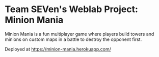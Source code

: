 # Team SEVen's Weblab Project: Minion Mania

Minion Mania is a fun multiplayer game where players build towers and minions on custom maps in a battle to destroy the opponent first.

Deployed at https://minion-mania.herokuapp.com/
